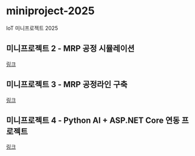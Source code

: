 # miniproject-2025
IoT 미니프로젝트 2025

## 미니프로젝트 2 - MRP 공정 시뮬레이션
[링크](./miniproject2/README.md)

## 미니프로젝트 3 - MRP 공정라인 구축
[링크](./miniproject3/README.md)

## 미니프로젝트 4 - Python AI + ASP.NET Core 연동 프로젝트
[링크](./miniproject4/README.md)